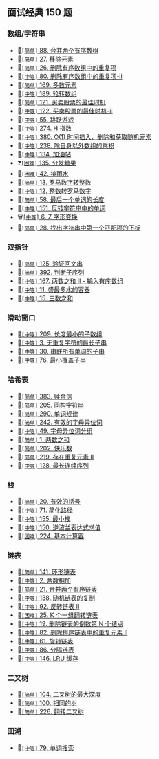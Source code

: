 ## 面试经典 150 题

### 数组/字符串

* :tada:[`[简单]` 88. 合并两个有序数组](../subjects/88.%E5%90%88%E5%B9%B6%E4%B8%A4%E4%B8%AA%E6%9C%89%E5%BA%8F%E6%95%B0%E7%BB%84.js)   
* :tada:[`[简单]` 27. 移除元素](../subjects/27.%E7%A7%BB%E9%99%A4%E5%85%83%E7%B4%A0.js)
* :tada:[`[简单]` 26. 删除有序数组中的重复项](../subjects/26.%E5%88%A0%E9%99%A4%E6%9C%89%E5%BA%8F%E6%95%B0%E7%BB%84%E4%B8%AD%E7%9A%84%E9%87%8D%E5%A4%8D%E9%A1%B9.js)
* :tada:[`[中等]` 80. 删除有序数组中的重复项-ii](../subjects/80.%E5%88%A0%E9%99%A4%E6%9C%89%E5%BA%8F%E6%95%B0%E7%BB%84%E4%B8%AD%E7%9A%84%E9%87%8D%E5%A4%8D%E9%A1%B9-ii.js)
* :tada:[`[简单]` 169. 多数元素](../subjects/169.%E5%A4%9A%E6%95%B0%E5%85%83%E7%B4%A0.js)
* :tada:[`[中等]` 189. 轮转数组](../subjects/189.%E8%BD%AE%E8%BD%AC%E6%95%B0%E7%BB%84.js)
* :tada:[`[简单]` 121. 买卖股票的最佳时机](../subjects/121.%E4%B9%B0%E5%8D%96%E8%82%A1%E7%A5%A8%E7%9A%84%E6%9C%80%E4%BD%B3%E6%97%B6%E6%9C%BA.js)
* :construction:[`[中等]` 122. 买卖股票的最佳时机-ii](../subjects/122.%E4%B9%B0%E5%8D%96%E8%82%A1%E7%A5%A8%E7%9A%84%E6%9C%80%E4%BD%B3%E6%97%B6%E6%9C%BA-ii.js)
* :tada:[`[中等]` 55. 跳跃游戏](../subjects/55.%E8%B7%B3%E8%B7%83%E6%B8%B8%E6%88%8F.js)
* :tada:[`[中等]` 274. H 指数](../subjects/274.h-%E6%8C%87%E6%95%B0.js)
* :tada:[`[中等]` 380. O(1) 时间插入、删除和获取随机元素](../subjects/380.o-1-%E6%97%B6%E9%97%B4%E6%8F%92%E5%85%A5%E3%80%81%E5%88%A0%E9%99%A4%E5%92%8C%E8%8E%B7%E5%8F%96%E9%9A%8F%E6%9C%BA%E5%85%83%E7%B4%A0.js)
* :tada:[`[中等]` 238. 除自身以外数组的乘积](../subjects/238.%E9%99%A4%E8%87%AA%E8%BA%AB%E4%BB%A5%E5%A4%96%E6%95%B0%E7%BB%84%E7%9A%84%E4%B9%98%E7%A7%AF.js)
* :construction:[`[中等]` 134. 加油站](../subjects/134.%E5%8A%A0%E6%B2%B9%E7%AB%99.js)
* :question:[`[困难]` 135. 分发糖果](../subjects/135.%E5%88%86%E5%8F%91%E7%B3%96%E6%9E%9C.js)
* :tada:[`[困难]` 42. 接雨水](../subjects/42.%E6%8E%A5%E9%9B%A8%E6%B0%B4.js)
* :tada:[`[简单]` 13. 罗马数字转整数](../subjects/13.%E7%BD%97%E9%A9%AC%E6%95%B0%E5%AD%97%E8%BD%AC%E6%95%B4%E6%95%B0.js)
* :tada:[`[中等]` 12. 整数转罗马数字](../subjects/12.%E6%95%B4%E6%95%B0%E8%BD%AC%E7%BD%97%E9%A9%AC%E6%95%B0%E5%AD%97.js)
* :tada:[`[简单]` 58. 最后一个单词的长度](../subjects/58.%E6%9C%80%E5%90%8E%E4%B8%80%E4%B8%AA%E5%8D%95%E8%AF%8D%E7%9A%84%E9%95%BF%E5%BA%A6.js)
* :tada:[`[中等]` 151. 反转字符串中的单词](../subjects/151.%E5%8F%8D%E8%BD%AC%E5%AD%97%E7%AC%A6%E4%B8%B2%E4%B8%AD%E7%9A%84%E5%8D%95%E8%AF%8D.js)
* :wastebasket:[`[中等]` 6. Z 字形变换](../subjects/6.z-%E5%AD%97%E5%BD%A2%E5%8F%98%E6%8D%A2.js)
* :tada:[`[简单]` 28. 找出字符串中第一个匹配项的下标](../subjects/28.%E6%89%BE%E5%87%BA%E5%AD%97%E7%AC%A6%E4%B8%B2%E4%B8%AD%E7%AC%AC%E4%B8%80%E4%B8%AA%E5%8C%B9%E9%85%8D%E9%A1%B9%E7%9A%84%E4%B8%8B%E6%A0%87.js)

### 双指针

* :tada:[`[简单]` 125. 验证回文串](../subjects/125.%E9%AA%8C%E8%AF%81%E5%9B%9E%E6%96%87%E4%B8%B2.js)
* :tada:[`[简单]` 392. 判断子序列](../subjects/392.%E5%88%A4%E6%96%AD%E5%AD%90%E5%BA%8F%E5%88%97.js)
* :tada:[`[中等]` 167. 两数之和 II - 输入有序数组](../subjects/167.%E4%B8%A4%E6%95%B0%E4%B9%8B%E5%92%8C-ii-%E8%BE%93%E5%85%A5%E6%9C%89%E5%BA%8F%E6%95%B0%E7%BB%84.js)
* :tada:[`[中等]` 11. 盛最多水的容器](../subjects/11.%E7%9B%9B%E6%9C%80%E5%A4%9A%E6%B0%B4%E7%9A%84%E5%AE%B9%E5%99%A8.js)
* :tada:[`[中等]` 15. 三数之和](../subjects/15.%E4%B8%89%E6%95%B0%E4%B9%8B%E5%92%8C.js)

### 滑动窗口

* :tada:[`[中等]` 209. 长度最小的子数组](../subjects/209.%E9%95%BF%E5%BA%A6%E6%9C%80%E5%B0%8F%E7%9A%84%E5%AD%90%E6%95%B0%E7%BB%84.js)
* :tada:[`[中等]` 3. 无重复字符的最长子串](../subjects/3.%E6%97%A0%E9%87%8D%E5%A4%8D%E5%AD%97%E7%AC%A6%E7%9A%84%E6%9C%80%E9%95%BF%E5%AD%90%E4%B8%B2.js)
* :tada:[`[中等]` 30. 串联所有单词的子串](../subjects/30.%E4%B8%B2%E8%81%94%E6%89%80%E6%9C%89%E5%8D%95%E8%AF%8D%E7%9A%84%E5%AD%90%E4%B8%B2.js)
* :tada:[`[中等]` 76. 最小覆盖子串](../subjects/76.%E6%9C%80%E5%B0%8F%E8%A6%86%E7%9B%96%E5%AD%90%E4%B8%B2.js)

### 哈希表

* :tada:[`[简单]` 383. 赎金信](../subjects/383.%E8%B5%8E%E9%87%91%E4%BF%A1.js)
* :tada:[`[简单]` 205. 同构字符串](../subjects/205.%E5%90%8C%E6%9E%84%E5%AD%97%E7%AC%A6%E4%B8%B2.js)
* :tada:[`[简单]` 290. 单词规律](../subjects/290.%E5%8D%95%E8%AF%8D%E8%A7%84%E5%BE%8B.js)
* :tada:[`[简单]` 242. 有效的字母异位词](../subjects/242.%E6%9C%89%E6%95%88%E7%9A%84%E5%AD%97%E6%AF%8D%E5%BC%82%E4%BD%8D%E8%AF%8D.js)
* :tada:[`[中等]` 49. 字母异位词分组](../subjects/49.%E5%AD%97%E6%AF%8D%E5%BC%82%E4%BD%8D%E8%AF%8D%E5%88%86%E7%BB%84.js)
* :tada:[`[简单]` 1. 两数之和](../subjects/1.%E4%B8%A4%E6%95%B0%E4%B9%8B%E5%92%8C.js)
* :tada:[`[简单]` 202. 快乐数](../subjects/202.%E5%BF%AB%E4%B9%90%E6%95%B0.js)
* :tada:[`[简单]` 219. 存在重复元素 II](../subjects/219.%E5%AD%98%E5%9C%A8%E9%87%8D%E5%A4%8D%E5%85%83%E7%B4%A0-ii.js)
* :tada:[`[中等]` 128. 最长连续序列](../subjects/128.%E6%9C%80%E9%95%BF%E8%BF%9E%E7%BB%AD%E5%BA%8F%E5%88%97.js)

### 栈

* :tada:[`[简单]` 20. 有效的括号](../subjects/20.%E6%9C%89%E6%95%88%E7%9A%84%E6%8B%AC%E5%8F%B7.js)
* :tada:[`[中等]` 71. 简化路径](../subjects/71.%E7%AE%80%E5%8C%96%E8%B7%AF%E5%BE%84.js)
* :tada:[`[中等]` 155. 最小栈](../subjects/155.%E6%9C%80%E5%B0%8F%E6%A0%88.js)    
* :tada:[`[中等]` 150. 逆波兰表达式求值](../subjects/150.%E9%80%86%E6%B3%A2%E5%85%B0%E8%A1%A8%E8%BE%BE%E5%BC%8F%E6%B1%82%E5%80%BC.js)
* :tada:[`[困难]` 224. 基本计算器](../subjects/224.%E5%9F%BA%E6%9C%AC%E8%AE%A1%E7%AE%97%E5%99%A8.js)

### 链表

* :tada:[`[简单]` 141. 环形链表](../subjects/141.%E7%8E%AF%E5%BD%A2%E9%93%BE%E8%A1%A8.js)
* :tada:[`[中等]` 2. 两数相加](../subjects/2.%E4%B8%A4%E6%95%B0%E7%9B%B8%E5%8A%A0.js)
* :tada:[`[简单]` 21. 合并两个有序链表](../subjects/21.%E5%90%88%E5%B9%B6%E4%B8%A4%E4%B8%AA%E6%9C%89%E5%BA%8F%E9%93%BE%E8%A1%A8.js)
* :tada:[`[中等]` 138. 随机链表的复制](../subjects/138.随机链表的复制.js)
* :tada:[`[中等]` 92. 反转链表 II](../subjects/92.反转链表-ii.js)
* :tada:[`[困难]` 25. K 个一组翻转链表](../subjects/25.k-个一组翻转链表.js)
* :tada:[`[中等]` 19. 删除链表的倒数第 N 个结点](../subjects/19.删除链表的倒数第-n-个结点.js)
* :tada:[`[中等]` 82. 删除排序链表中的重复元素 II](../subjects/82.删除排序链表中的重复元素-ii.js)
* :tada:[`[中等]` 61. 旋转链表](../subjects/61.旋转链表.js)
* :tada:[`[中等]` 86. 分隔链表](../subjects/86.分隔链表.js)
* :tada:[`[中等]` 146. LRU 缓存](../subjects/146.lru-缓存.js)


### 二叉树

* :tada:[`[简单]` 104. 二叉树的最大深度](../subjects/104.二叉树的最大深度.js)
* :tada:[`[简单]` 100. 相同的树](../subjects/100.相同的树.js)
* :tada:[`[简单]` 226. 翻转二叉树](../subjects/226.翻转二叉树.js)

### 回溯

* :tada:[`[中等]` 79. 单词搜索](../subjects/79.%E5%8D%95%E8%AF%8D%E6%90%9C%E7%B4%A2.js)